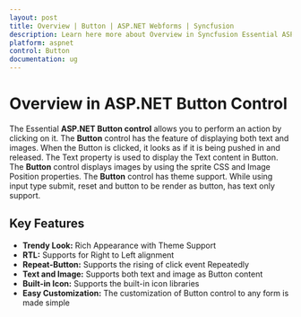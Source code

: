 ```yaml
---
layout: post
title: Overview | Button | ASP.NET Webforms | Syncfusion
description: Learn here more about Overview in Syncfusion Essential ASP.NET Button Control, its element and more
platform: aspnet
control: Button
documentation: ug
---
```


# Overview in ASP.NET Button Control

The Essential **ASP.NET Button control** allows you to perform an action by clicking on it. The **Button** control has the feature of displaying both text and images. When the Button is clicked, it looks as if it is being pushed in and released. The Text property is used to display the Text content in Button. The **Button** control displays images by using the sprite CSS and Image Position properties. The **Button** control has theme support. While using input type submit, reset and button to be render as button, has text only support.

## Key Features

* **Trendy Look:** Rich Appearance with Theme Support
* **RTL:** Supports for Right to Left alignment
* **Repeat-Button:** Supports the rising of click event Repeatedly 
* **Text and Image:** Supports both text and image as Button content
* **Built-in Icon:** Supports the built-in icon libraries
* **Easy Customization:** The customization of Button control to any form is made simple
